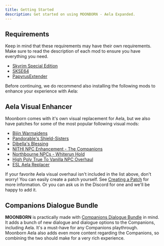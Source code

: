 ```yaml
---
title: Getting Started
description: Get started on using MOONBORN - Aela Expanded.
---
```


## Requirements

Keep in mind that these requirements may have their own requirements. Make sure to read the description of each mod to ensure you have everything you need.

- [Skyrim Special Edition](https://store.steampowered.com/app/489830/The_Elder_Scrolls_V_Skyrim_Special_Edition/)
- [SKSE64](https://skse.silverlock.org/)
- [PapyrusExtender](https://www.nexusmods.com/skyrimspecialedition/mods/22854)

Before continuing, we do recommend also installing the following mods to enhance your experience with Aela:

## Aela Visual Enhancer

Moonborn comes with it's own visual replacement for Aela, but we also have patches for some of the most popular following visual mods:

- [Bijin Warmaidens](https://www.nexusmods.com/skyrimspecialedition/mods/1825)
- [Pandorable's Shield-Sisters](https://www.nexusmods.com/skyrimspecialedition/mods/42480)
- [Dibella's Blessing](https://www.nexusmods.com/skyrimspecialedition/mods/82606)
- [NITHI NPC Enhancement - The Companions](https://www.nexusmods.com/skyrimspecialedition/mods/83270)
- [Northbourne NPCs - Whiterun Hold](https://www.nexusmods.com/skyrimspecialedition/mods/35404)
- [High Poly True To Vanilla NPC Overhaul](https://www.nexusmods.com/skyrimspecialedition/mods/74226)
- [ESL Aela Replacer](https://www.nexusmods.com/skyrimspecialedition/mods/103319)

If your favorite Aela visual overhaul isn't included in the list above, don't worry! You can easily create a patch yourself. See [Creating a Patch](/docs/guides/creating-a-patch) for more information. Or you can ask us in the Discord for one and we'll be happy to add it.

## Companions Dialogue Bundle

**MOONBORN** is practically made with [Companions Dialogue Bundle](https://www.nexusmods.com/skyrimspecialedition/mods/93592) in mind. It adds a bunch of new dialogue and dialogue options to the Companions, including Aela. It's a must-have for any Companions playthrough. Moonborn Aela also adds even more content regarding the Companions, so combining the two should make for a very rich experience.
